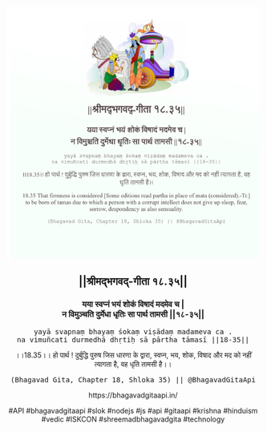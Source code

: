 <img src="../../asset/BG_18_35.png"/>
<center><h2>||श्रीमद्‍भगवद्‍-गीता १८.३५||</h2>
<h3>यया स्वप्नं भयं शोकं विषादं मदमेव च |<br/>न विमुञ्चति दुर्मेधा धृतिः सा पार्थ तामसी ||१८-३५||</h3>
<pre>yayā svapnaṃ bhayaṃ śokaṃ viṣādaṃ madameva ca .<br/>na vimuñcati durmedhā dhṛtiḥ sā pārtha tāmasī ||18-35||</pre>
<p>।।18.35।। हो पार्थ ! दुर्बुद्धि पुरुष जिस धारणा के द्वारा, स्वप्न, भय, शोक, विषाद और मद को नहीं त्यागता है, वह धृति तामसी है।।</p>
<pre>(Bhagavad Gita, Chapter 18, Shloka 35) || @BhagavadGitaApi</pre><p>https://bhagavadgitaapi.in/</p><p>#API #bhagavadgitaapi #slok #nodejs #js #api #gitaapi #krishna #hinduism #vedic #ISKCON #shreemadbhagavadgita #technology</p></center>